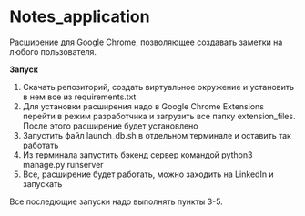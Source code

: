 # Notes_application

Расширение для Google Chrome, позволяющее создавать заметки на любого пользователя.

**Запуск**

1. Скачать репозиторий, создать виртуальное окружение и установить в нем все из requirements.txt
2. Для установки расширения надо в Google Chrome Extensions перейти в режим разработчика и загрузить все папку extension_files. После этого расширение будет установлено
3. Запустить файл launch_db.sh в отдельном терминале и оставить так работать
4. Из терминала запустить бэкенд сервер командой python3 manage.py runserver
5. Все, расширение будет работать, можно заходить на LinkedIn и запускать

Все последющие запуски надо выполнять пункты 3-5.

